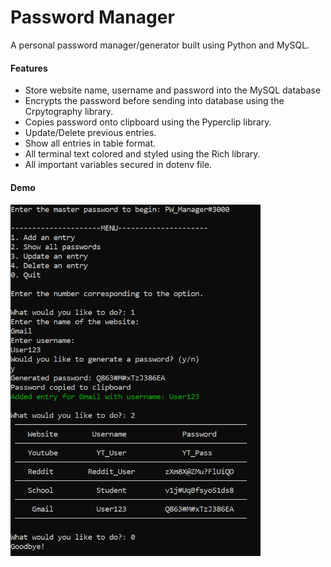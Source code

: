 # Password Manager

A personal password manager/generator built using Python and MySQL.

#### Features

- Store website name, username and password into the MySQL database
- Encrypts the password before sending into database using the Crpytography library.
- Copies password onto clipboard using the Pyperclip library.
- Update/Delete previous entries.
- Show all entries in table format.
- All terminal text colored and styled using the Rich library.
- All important variables secured in dotenv file.

#### Demo
<p><img align="left" alt="gif" src="https://github.com/HamaadYousaf/PasswordManager/blob/main/demo.png" width="400"/></p>
